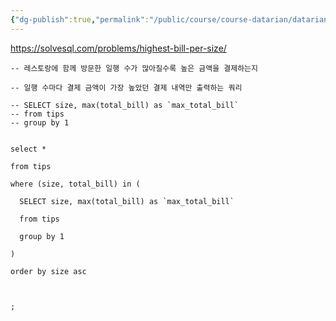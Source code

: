 ```yaml
---
{"dg-publish":true,"permalink":"/public/course/course-datarian/datarian/","tags":["SUBQUERY"],"created":"2025-08-27T15:04:01.556+09:00","updated":"2025-08-29T16:08:46.181+09:00"}
---
```



https://solvesql.com/problems/highest-bill-per-size/


```mysql
-- 레스토랑에 함께 방문한 일행 수가 많아질수록 높은 금액을 결제하는지

-- 일행 수마다 결제 금액이 가장 높았던 결제 내역만 출력하는 쿼리

-- SELECT size, max(total_bill) as `max_total_bill`
-- from tips
-- group by 1


select *

from tips

where (size, total_bill) in (

  SELECT size, max(total_bill) as `max_total_bill`

  from tips

  group by 1

)

order by size asc

  

;
```